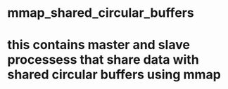 # mmap_shared_circular_buffers
# this contains master and slave processess that share data with shared circular buffers using mmap
